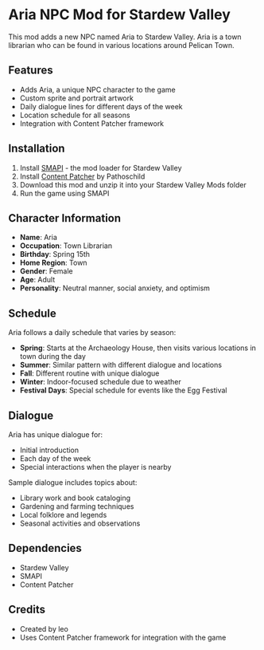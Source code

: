 # Aria NPC Mod for Stardew Valley

This mod adds a new NPC named Aria to Stardew Valley. Aria is a town librarian who can be found in various locations around Pelican Town.

## Features

- Adds Aria, a unique NPC character to the game
- Custom sprite and portrait artwork
- Daily dialogue lines for different days of the week
- Location schedule for all seasons
- Integration with Content Patcher framework

## Installation

1. Install [SMAPI](https://smapi.io/) - the mod loader for Stardew Valley
2. Install [Content Patcher](https://www.nexusmods.com/stardewvalley/mods/1915) by Pathoschild
3. Download this mod and unzip it into your Stardew Valley Mods folder
4. Run the game using SMAPI

## Character Information

- **Name**: Aria
- **Occupation**: Town Librarian
- **Birthday**: Spring 15th
- **Home Region**: Town
- **Gender**: Female
- **Age**: Adult
- **Personality**: Neutral manner, social anxiety, and optimism

## Schedule

Aria follows a daily schedule that varies by season:

- **Spring**: Starts at the Archaeology House, then visits various locations in town during the day
- **Summer**: Similar pattern with different dialogue and locations
- **Fall**: Different routine with unique dialogue
- **Winter**: Indoor-focused schedule due to weather
- **Festival Days**: Special schedule for events like the Egg Festival

## Dialogue

Aria has unique dialogue for:
- Initial introduction
- Each day of the week
- Special interactions when the player is nearby

Sample dialogue includes topics about:
- Library work and book cataloging
- Gardening and farming techniques
- Local folklore and legends
- Seasonal activities and observations

## Dependencies

- Stardew Valley
- SMAPI
- Content Patcher

## Credits

- Created by leo
- Uses Content Patcher framework for integration with the game